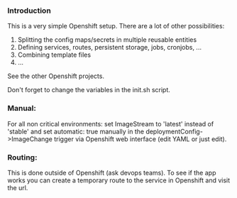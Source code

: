 ### Introduction

This is a very simple Openshift setup. There are a lot of other possibilities:

1. Splitting the config maps/secrets in multiple reusable entities
2. Defining services, routes, persistent storage, jobs, cronjobs, ...
3. Combining template files
4. ...

See the other Openshift projects.

Don't forget to change the variables in the init.sh script.

### Manual:

For all non critical environments: set ImageStream to 'latest' instead of 'stable' and set automatic: true manually in the deploymentConfig->ImageChange trigger via Openshift web interface (edit YAML or just edit).

### Routing:

This is done outside of Openshift (ask devops teams). To see if the app works you can create a temporary route to the service in Openshift and visit the url.
